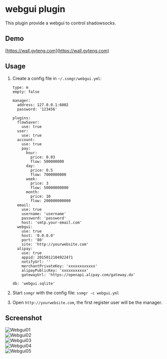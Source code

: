 # webgui plugin

This plugin provide a webgui to control shadowsocks.

## Demo

[https://wall.gyteng.com](https://wall.gyteng.com)

## Usage

1. Create a config file in `~/.ssmgr/webgui.yml`:

    ```
    type: m
    empty: false

    manager:
      address: 127.0.0.1:6002
      password: '123456'

    plugins:
      flowSaver:
        use: true
      user:
        use: true
      account:
        use: true
        pay:
          hour:
            price: 0.03
            flow: 500000000
          day:
            price: 0.5
            flow: 7000000000
          week:
            price: 3
            flow: 50000000000
          month:
            price: 10
            flow: 200000000000
      email:
        use: true
        username: 'username'
        password: 'password'
        host: 'smtp.your-email.com'
      webgui:
        use: true
        host: '0.0.0.0'
        port: '80'
        site: 'http://yourwebsite.com'
      alipay:
        use: true
        appid: 2015012104922471
        notifyUrl: ''
        merchantPrivateKey: 'xxxxxxxxxxxx'
        alipayPublicKey: 'xxxxxxxxxxx'
        gatewayUrl: 'https://openapi.alipay.com/gateway.do'

    db: 'webgui.sqlite'
    ```

2. Start `ssmgr` with the config file:
    `ssmgr -c webgui.yml`

3. Open `http://yourwebsite.com`, the first register user will be the manager.

## Screenshot

![Webgui01](https://github.com/shadowsocks/shadowsocks-manager/blob/master/plugins/webgui/screenshot/01.png)  
![Webgui02](https://github.com/shadowsocks/shadowsocks-manager/blob/master/plugins/webgui/screenshot/02.png)  
![Webgui03](https://github.com/shadowsocks/shadowsocks-manager/blob/master/plugins/webgui/screenshot/03.png)  
![Webgui04](https://github.com/shadowsocks/shadowsocks-manager/blob/master/plugins/webgui/screenshot/04.png)  
![Webgui05](https://github.com/shadowsocks/shadowsocks-manager/blob/master/plugins/webgui/screenshot/05.png)  
